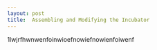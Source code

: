 ```yaml
---
layout: post
title:  Assembling and Modifying the Incubator
---
```


1lwjrfhwnwenfoinwioefnowiefnowienfoiwenf 
